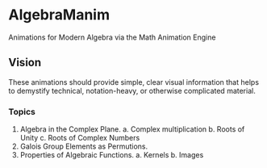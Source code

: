 # AlgebraManim
Animations for Modern Algebra via the Math Animation Engine

## Vision
These animations should provide simple, clear visual information that helps to
demystify technical, notation-heavy, or otherwise complicated material.

### Topics
1. Algebra in the Complex Plane.
   a. Complex multiplication
   b. Roots of Unity
   c. Roots of Complex Numbers
2. Galois Group Elements as Permutions.
3. Properties of Algebraic Functions.
   a. Kernels
   b. Images
